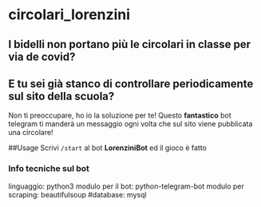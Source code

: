 # circolari_lorenzini
## I bidelli non portano più le circolari in classe per via de covid?
## E tu sei già stanco di controllare periodicamente sul sito della scuola?
Non ti preoccupare, ho io la soluzione per te!
Questo **fantastico** bot telegram ti manderà un messaggio ogni volta che sul sito viene pubblicata una circolare!

##Usage
Scrivi ```/start``` al bot **__LorenziniBot__** ed il gioco è fatto

### Info tecniche sul bot
linguaggio: python3
modulo per il bot: python-telegram-bot
modulo per scraping: beautifulsoup
#database: mysql
